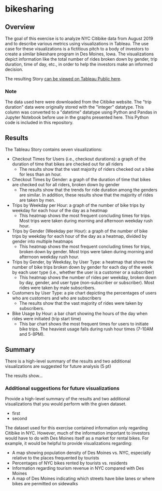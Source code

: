 # bikesharing

## Overview

The goal of this exercise is to analyze NYC Citibike data from August 2019 and to describe various metrics using visualizations in Tableau. The use case for these visualizations is a fictitious pitch to a body of investors to create a similar bikeshare program in Des Moines, Iowa. The visualizations depict information like the total number of rides broken down by gender, trip duration, time of day, etc., in order to help the investors make an informed decision. 

The resulting Story <a href="https://public.tableau.com/app/profile/david1924/viz/August2019CitibikeUsage/August2019CitibikeUsage">can be viewed on Tableau Public here</a>.


### Note
The data used here were downloaded from the Citibike website. The "trip duration" data were originally stored with the "integer" datatype. This column was converted to a "datetime" datatype using Python and Pandas in Jupyter Notebook before use in the graphs presented here. This Python code is included in this repository.


## Results

The Tableau Story contains seven visualizations:

* Checkout Times for Users (i.e., checkout durations): a graph of the duration of time that bikes are checked out for all riders
  - The results show that the vast majority of riders checked out a bike for less than an hour.
* Checkout Times by Gender: a graph of the duration of time that bikes are checked out for all riders, broken down by gender
  - The results show that the trends for ride duration among the genders are similar. In addition, these results show that the majority of rides are taken by men.
* Trips by Weekday per Hour: a graph of the number of bike trips by weekday for each hour of the day as a heatmap
  - This heatmap shows the most frequent concluding times for trips. Most trips were taken during morning and afternoon weekday rush hour.
* Trips by Gender (Weekday per Hour): a graph of the number of bike trips by weekday for each hour of the day as a heatmap, divided by gender into multiple heatmaps
  - This heatmap shows the most frequent concluding times for trips, broken down by gender. Most trips were taken during morning and afternoon weekday rush hour.
* Trips by Gender, by Weekday, by User Type: a heatmap that shows the number of bike trips broken down by gender for each day of the week by each user type (i.e., whether the user is a customer or a subscriber)
  - This heatmap shows the number of rides per weekday, broken down by day, gender, and user type (non-subscriber or subscriber). Most rides were taken by male subscribers.
* Customers by User Type: a pie chart depicting the percentages of users who are customers and who are subscribers
  - The results show that the vast majority of rides were taken by subscribers.
* Bike Usage by Hour: a bar chart showing the hours of the day when rides were initiated (trip start time)
  - This bar chart shows the most frequent times for users to initiate bike trips. The heaviest usage falls during rush hour times (7-10AM and 5-8PM).



## Summary

There is a high-level summary of the results and two additional visualizations are suggested for future analysis (5 pt)

The results show...

### Additional suggestions for future visualizations

Provide a high-level summary of the results and two additional visualizations that you would perform with the given dataset.
* first
* second






The dataset used for this exercise contained information only regarding Citibike in NYC. However, much of the information important to investors would have to do with Des Moines itself as a market for rental bikes. For example, it would be helpful to provide visualizations regarding:

* A map showing population density of Des Moines vs. NYC, especially relative to the places frequented by tourists
* Percentages of NYC bikes rented by tourists vs. residents
* Information regarding tourism revenue in NYC compared with Des Moines
* A map of Des Moines indicating which streets have bike lanes or where bikes are permitted on sidewalks

